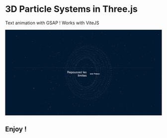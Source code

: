 # 3D Particle Systems in Three.js
Text animation with GSAP !
Works with ViteJS

![alt text](https://github.com/romainviollet/particle-systems-with-threejs/blob/main/assets/images/printScreen.png?raw=true)

## Enjoy !
